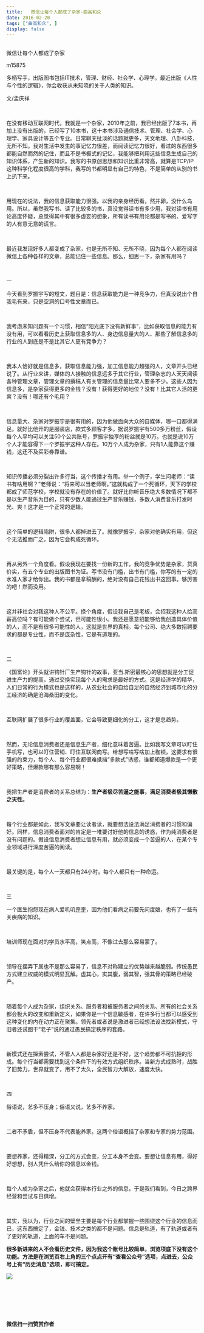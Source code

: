 ```yaml
---
title:   微信让每个人都成了杂家-曲高和众
date: 2016-02-20
tags: ["曲高和众", ]
display: false
---
```



## 



微信让每个人都成了杂家




m15875




多栖写手，出版图书包括IT技术，管理、财经、社会学、心理学。最近出版《人性与个性的逻辑》，你会收获从未知晓的关于人类的知识。


文/孟庆祥

&nbsp;

在没有移动互联网时代，我就是一个杂家，2010年之前，我已经出版了7本书，再加上没有出版的，已经写了10本书，这十本书涉及通信技术、管理、社会学、心理学、家具设计等五个专业。日常聊天扯淡的话题就更多，天文地理、八卦科技，无所不知。我对生活中发生的事记忆力很差，而阅读记忆力很好，看过的东西很多都能自然而然的记住，而且不是书橱式的记忆，我能够把利用这些信息生成自己的知识体系，产生新的知识。我写的书原创思想和知识比重非常高，就算是TCP/IP这种科学化程度很高的学科，我写的书都明显有自己的特色，不是简单的从别的书上扒下来。

&nbsp;

用现在的说法，我的信息获取能力很强。以我的亲身经历看，然并卵，没什么鸟用。所以，虽然我写书、读了比较多的书，真没觉得读书有多少用，我对读书有用论高度怀疑，总觉得其中有很多虚妄的想象，所有读书有用论都是写书的、爱写字的人有意无意的谎言。

&nbsp;

最近我发现好多人都变成了杂家，也是无所不知、无所不晓，因为每个人都在阅读微信上各种各样的文章，总能记住一些信息。那么，细思一下，杂家有用吗？

&nbsp;

一

今天看到罗振宇写的短文，题目是：信息获取能力是一种竞争力，但真没说出个自我毛有来，只是空洞的口号性文章而已。

&nbsp;

我考虑未知问题有一个习惯，相信“阳光底下没有新鲜事”，比如获取信息的能力有没有用，可以看看历史上获取信息多的人、身边信息量大的人、那些了解信息多的行业的人到底是不是比其它人更有竞争力？

&nbsp;

我本人恰好就是信息多，获取信息能力强，加工信息能力超强的人，文章开头已经说了。从行业来讲，媒体的人接触的信息远多于其它行业，管理杂志的人天天阅读各种管理文章，管理文章的撰稿人有关管理的信息量比常人要多不少。这些人因为信息多，是杂家获得更多的金钱？没有！获得更好的地位？没有！比其它人活的更爽？没有！哪还有个毛用？

&nbsp;

信息量大、杂家对罗振宇是很有用的，因为他做面向大众的自媒体，哪一口都得满足。就好比他开的是服装店，款式多顾客才多。据说罗振宇有500多万粉丝，假设每个人平均可以关注50个公共账号，罗振宇独享的粉丝就是10万。也就是说10万个人才能容得下一个罗振宇这种人存在。10万个人成为杂家，只有1人能靠这个赚钱，这还不及买彩券靠谱。

&nbsp;

知识传播必须分裂出许多行当，这个传播才有用。举一个例子，学生问老师：“读书有啥用啊？”老师说：“将来可以当老师啊。”这就构成了一个死循环，天下的学校都成了师范学校，学校就没有存在的价值了。就好比你听音乐绝大多数情况下都不是以生产音乐为目的，只有少数人能通过生产音乐赚钱，多数人消费音乐打发时光、爽！这才是一个正常的逻辑。

&nbsp;

这个简单的逻辑陷阱，很多人都掉进去了。就像罗振宇，杂家对他确实有用，但这个无法推而广之，因为它会构成死循环。

&nbsp;

再从另外一个角度看。假设我现在要找一份新的工作，我的竞争优势是杂家，货真价实，有五个专业的出版图书为证。写书没有门槛，出书有门槛，你写的有一定的水准人家才给你出。我的书都是拿稿酬的，绝对没有自己花钱出书这回事。够厉害的吧！然而没用。

&nbsp;

这并非社会对我这种人不公平。换个角度，假设我自己是老板，会招我这种人给高薪高位吗？有可能做个尝试，但可能性很小。我还是愿意招能够给我创造具体价值的人，而不是有很多可能性的人，这就是世界的真相。每个公司、绝大多数招聘要求的都是专业性，而不是庞杂性，它是有道理的。

&nbsp;

二

《国富论》开头就讲钩针厂生产钩针的故事，亚当.斯密最核心的思想就是分工促进生产力的提高，通过交换实现每个人的需求是最好的方式。这是经济学的精华，人们日常的行为模式也是这样的，从农业社会的自给自足的自然经济到城市化的分工经济的确是沧海桑田的变化。

&nbsp;

互联网扩展了很多行业的覆盖面，它会导致更细化的分工，这才是总趋势。

&nbsp;

然而，无论信息消费者还是信息生产者，细化意味着苦逼。比如我写文章可以盯住手机写，也可以盯住营销、盯住互联网商写。给想写啥写啥加上枷锁，这要求有很强的约束力，每个人、每个行业都很难抵挡“多款式”诱惑，谁都知道爆款是一个更好策略，但爆款哪有那么容易啊！

&nbsp;

我把生产者是消费者的关系总结为：**生产者极尽苦逼之能事，满足消费者极其懒散之天性。**

&nbsp;

每个行业都是如此，我写文章要让读者读，就要想法设法满足消费者的习惯和偏好。同样，信息消费者面对的肯定是一堆要讨好他的信息的诱惑，作为纯消费者是没有问题的。假设信息消费者想让信息有用，就必须变成一个苦逼的人，在某个专业领域进行深度苦逼的阅读。

&nbsp;

最关键的是，每个人一天都只有24小时。每个人都只有一种命运。

&nbsp;

三

一个医生抱怨现在病人爱叽叽歪歪，因为他们看病之前要先问度娘，也有了一些有关疾病的知识。

&nbsp;

培训师现在面对的学员水平高，笑点高，不像过去那么容易蒙了。

&nbsp;

领导在摆弄下属也不是那么容易了，信息不对称建立的优势越来越脆弱。传统愚民方式建立权威的模式明显瓦解。虚其心，实其腹，弱其智，强其骨的策略已经破产。

&nbsp;

随着每个人成为杂家，组织关系、服务者和被服务者之间的关系、所有的社会关系都会极大的改变和重新定义，如果你是一个信息敏感者，在许多行当都可以感受到这种变化的内在动力正在聚集。领先者或者说是激进者已经想法设法找新模式，守旧者还试图干“老子”说的通过愚民搞定秩序的套路。

&nbsp;

新模式还在探索尝试，不管人人都是杂家好还是不好，这个趋势都不可抗拒的形成。每个行当都需要找到这个条件下的有效方式组织秩序。当新方式成熟时，战胜了旧势力，世界就变了，用不了太久，全民智力大解放，速度太快。

&nbsp;

四

俗语说，艺多不压身；俗语又说，艺多不养家。

&nbsp;

二者不矛盾，但不压身不代表能养家。这两个俗语概括了杂家和专家的势力范围。

&nbsp;

要想养家，还得精深，分工的方式会变，分工本身不会变。要想让信息有用，得好好想想，别人凭什么给你的信息以金钱。

&nbsp;

每个人成为杂家之后，他就会获得本行业之外的信息，于是我们看到，今日之跨界经营和尝试与日俱增。

&nbsp;

其实，我以为，行业之间的壁垒主要是每个行业都掌握一些围绕这个行业的信息而已，这东西搞定了，金钱、技术之类的都不是问题。信息是轨道，有了轨道或者有了更好的轨道，上面的车不是问题。



**很多新进来的人不会看历史文件，因为我这个账号比较简单，浏览项底下没有这个功能。方法是在浏览页右上角的三个点点开有“查看公众号”选项，点进去，公众号上有“历史消息”选项，即可搞定。**





<img data-s="300,640" data-type="jpeg" src="http://mmbiz.qpic.cn/mmbiz/fxGMiaL5Zj1j8078jfvDtJo7fUS24zfgmfc7nuCJAM6Cic1x9xDX4w4YX0uDaiarWT6uKXbBHsHVrkrzg1qo4ic27Q/0?wx_fmt=jpeg" data-ratio="1" data-w="430"/>

&nbsp;

&nbsp;

&nbsp;




**微信扫一扫赞赏作者**